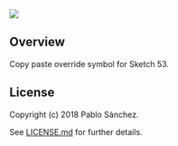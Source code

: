 <img src='https://raw.githubusercontent.com/pausansol/escriba/master/images/cover.png'>

## Overview
Copy paste override symbol for Sketch 53.



## License
Copyright (c) 2018 Pablo Sánchez.

See [LICENSE.md](https://github.com/pausansol/escriba/blob/master/LICENSE.md) for further details.
